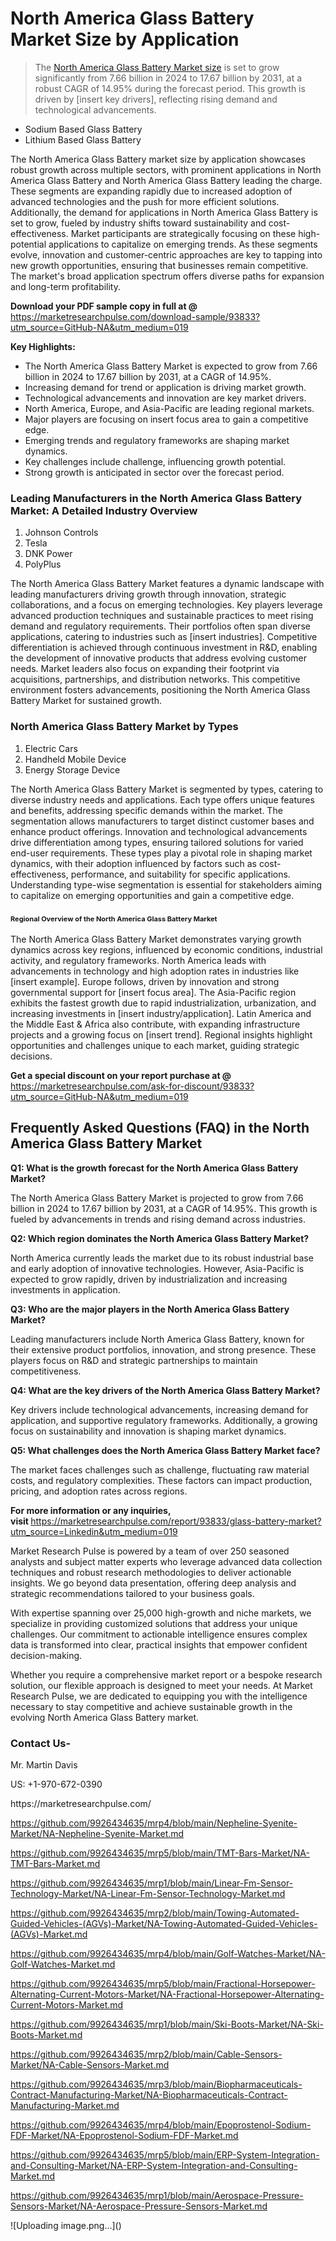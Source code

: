 <h1>North America Glass Battery Market&nbsp;Size by Application</h1><blockquote><p>The <a href="https://marketresearchpulse.com/download-sample/93833?utm_source=GitHub-NA&amp;utm_medium=019">North America Glass Battery Market size</a> is set to grow significantly from 7.66 billion in 2024 to 17.67 billion by 2031, at a robust CAGR of 14.95% during the forecast period. This growth is driven by [insert key drivers], reflecting rising demand and technological advancements.</p></blockquote><ul><li>Sodium Based Glass Battery<li> Lithium Based Glass Battery</li></ul><p>The North America Glass Battery market size by application showcases robust growth across multiple sectors, with prominent applications in North America Glass Battery and North America Glass Battery leading the charge. These segments are expanding rapidly due to increased adoption of advanced technologies and the push for more efficient solutions. Additionally, the demand for applications in North America Glass Battery is set to grow, fueled by industry shifts toward sustainability and cost-effectiveness. Market participants are strategically focusing on these high-potential applications to capitalize on emerging trends. As these segments evolve, innovation and customer-centric approaches are key to tapping into new growth opportunities, ensuring that businesses remain competitive. The market's broad application spectrum offers diverse paths for expansion and long-term profitability.</p><p><strong>Download your PDF sample copy in full at @ </strong><a href="https://marketresearchpulse.com/download-sample/93833?utm_source=GitHub-NA&amp;utm_medium=019">https://marketresearchpulse.com/download-sample/93833?utm_source=GitHub-NA&amp;utm_medium=019</a></p><p><strong>Key Highlights: </strong></p><ul><li>The North America Glass Battery Market is expected to grow from 7.66 billion in 2024 to 17.67 billion by 2031, at a CAGR of 14.95%.</li><li>Increasing demand for trend or application is driving market growth.</li><li>Technological advancements and innovation are key market drivers.</li><li>North America, Europe, and Asia-Pacific are leading regional markets.</li><li>Major players are focusing on insert focus area to gain a competitive edge.</li><li>Emerging trends and regulatory frameworks are shaping market dynamics.</li><li>Key challenges include challenge, influencing growth potential.</li><li>Strong growth is anticipated in sector over the forecast period.</li></ul><h3>Leading Manufacturers in the North America Glass Battery Market: A Detailed Industry Overview</h3><ol><li>Johnson Controls</li><li>Tesla</li><li>DNK Power</li><li>PolyPlus</li></ol><div class="flex max-w-full flex-col flex-grow"><div class="min-h-8 text-message flex w-full flex-col items-end gap-2 whitespace-normal break-words [.text-message+&amp;]:mt-5" dir="auto" data-message-author-role="assistant" data-message-id="fd8432e4-4910-450d-b182-61b7bfb0a01f" data-message-model-slug="gpt-4o"><div class="flex w-full flex-col gap-1 empty:hidden first:pt-[3px]"><div class="markdown prose w-full break-words dark:prose-invert light"><p>The North America Glass Battery Market features a dynamic landscape with leading manufacturers driving growth through innovation, strategic collaborations, and a focus on emerging technologies. Key players leverage advanced production techniques and sustainable practices to meet rising demand and regulatory requirements. Their portfolios often span diverse applications, catering to industries such as [insert industries]. Competitive differentiation is achieved through continuous investment in R&amp;D, enabling the development of innovative products that address evolving customer needs. Market leaders also focus on expanding their footprint via acquisitions, partnerships, and distribution networks. This competitive environment fosters advancements, positioning the North America Glass Battery Market for sustained growth.</p></div></div></div></div><h3>North America Glass Battery Market by Types</h3><ol><li>Electric Cars<li> Handheld Mobile Device<li> Energy Storage Device</li></ol><div class="flex max-w-full flex-col flex-grow"><div class="min-h-8 text-message flex w-full flex-col items-end gap-2 whitespace-normal break-words [.text-message+&amp;]:mt-5" dir="auto" data-message-author-role="assistant" data-message-id="084470be-0bb7-4664-bddf-5156b4f41249" data-message-model-slug="gpt-4o-mini"><div class="flex w-full flex-col gap-1 empty:hidden first:pt-[3px]"><div class="markdown prose w-full break-words dark:prose-invert light"><p>The North America Glass Battery Market is segmented by types, catering to diverse industry needs and applications. Each type offers unique features and benefits, addressing specific demands within the market. The segmentation allows manufacturers to target distinct customer bases and enhance product offerings. Innovation and technological advancements drive differentiation among types, ensuring tailored solutions for varied end-user requirements. These types play a pivotal role in shaping market dynamics, with their adoption influenced by factors such as cost-effectiveness, performance, and suitability for specific applications. Understanding type-wise segmentation is essential for stakeholders aiming to capitalize on emerging opportunities and gain a competitive edge.</p></div></div></div></div><h3><span style="font-size: 11px;">Regional Overview of the North America Glass Battery Market</span></h3><div class="flex max-w-full flex-col flex-grow"><div class="min-h-8 text-message flex w-full flex-col items-end gap-2 whitespace-normal break-words [.text-message+&amp;]:mt-5" dir="auto" data-message-author-role="assistant" data-message-id="e9038762-ce64-4e30-91c9-9bd413514231" data-message-model-slug="gpt-4o-mini"><div class="flex w-full flex-col gap-1 empty:hidden first:pt-[3px]"><div class="markdown prose w-full break-words dark:prose-invert light"><p>The North America Glass Battery Market demonstrates varying growth dynamics across key regions, influenced by economic conditions, industrial activity, and regulatory frameworks. North America leads with advancements in technology and high adoption rates in industries like [insert example]. Europe follows, driven by innovation and strong governmental support for [insert focus area]. The Asia-Pacific region exhibits the fastest growth due to rapid industrialization, urbanization, and increasing investments in [insert industry/application]. Latin America and the Middle East &amp; Africa also contribute, with expanding infrastructure projects and a growing focus on [insert trend]. Regional insights highlight opportunities and challenges unique to each market, guiding strategic decisions.</p></div></div></div></div><p><strong>Get a special discount on your report purchase at @ </strong><a href="https://marketresearchpulse.com/ask-for-discount/93833?utm_source=GitHub-NA&amp;utm_medium=019">https://marketresearchpulse.com/ask-for-discount/93833?utm_source=GitHub-NA&amp;utm_medium=019</a></p><h2>Frequently Asked Questions (FAQ) in the North America Glass Battery Market</h2><p><strong>Q1: What is the growth forecast for the North America Glass Battery Market?</strong></p><p>The North America Glass Battery Market is projected to grow from 7.66 billion in 2024 to 17.67 billion by 2031, at a CAGR of 14.95%. This growth is fueled by advancements in trends and rising demand across industries.</p><p><strong>Q2: Which region dominates the North America Glass Battery Market?</strong></p><p>North America currently leads the market due to its robust industrial base and early adoption of innovative technologies. However, Asia-Pacific is expected to grow rapidly, driven by industrialization and increasing investments in application.</p><p><strong>Q3: Who are the major players in the North America Glass Battery Market?</strong></p><p>Leading manufacturers include North America Glass Battery, known for their extensive product portfolios, innovation, and strong presence. These players focus on R&amp;D and strategic partnerships to maintain competitiveness.</p><p><strong>Q4: What are the key drivers of the North America Glass Battery Market?</strong></p><p>Key drivers include technological advancements, increasing demand for application, and supportive regulatory frameworks. Additionally, a growing focus on sustainability and innovation is shaping market dynamics.</p><p><strong>Q5: What challenges does the North America Glass Battery Market face?</strong></p><p>The market faces challenges such as challenge, fluctuating raw material costs, and regulatory complexities. These factors can impact production, pricing, and adoption rates across regions.</p><p><strong>For more information or any inquiries, visit&nbsp;</strong><a href="https://marketresearchpulse.com/report/93833/glass-battery-market?utm_source=Linkedin&utm_medium=019">https://marketresearchpulse.com/report/93833/glass-battery-market?utm_source=Linkedin&utm_medium=019</a></p><p>Market Research Pulse is powered by a team of over 250 seasoned analysts and subject matter experts who leverage advanced data collection techniques and robust research methodologies to deliver actionable insights. We go beyond data presentation, offering deep analysis and strategic recommendations tailored to your business goals.</p><p>With expertise spanning over 25,000 high-growth and niche markets, we specialize in providing customized solutions that address your unique challenges. Our commitment to actionable intelligence ensures complex data is transformed into clear, practical insights that empower confident decision-making.</p><p>Whether you require a comprehensive market report or a bespoke research solution, our flexible approach is designed to meet your needs. At Market Research Pulse, we are dedicated to equipping you with the intelligence necessary to stay competitive and achieve sustainable growth in the evolving North America Glass Battery market.</p><h3><strong>Contact Us-</strong></h3><p>Mr. Martin Davis</p><p>US: +1-970-672-0390</p><p>https://marketresearchpulse.com/</p><p><a href="https://github.com/9926434635/mrp4/blob/main/Nepheline-Syenite-Market/NA-Nepheline-Syenite-Market.md">https://github.com/9926434635/mrp4/blob/main/Nepheline-Syenite-Market/NA-Nepheline-Syenite-Market.md</a></p><p><a href="https://github.com/9926434635/mrp5/blob/main/TMT-Bars-Market/NA-TMT-Bars-Market.md">https://github.com/9926434635/mrp5/blob/main/TMT-Bars-Market/NA-TMT-Bars-Market.md</a></p><p><a href="https://github.com/9926434635/mrp1/blob/main/Linear-Fm-Sensor-Technology-Market/NA-Linear-Fm-Sensor-Technology-Market.md">https://github.com/9926434635/mrp1/blob/main/Linear-Fm-Sensor-Technology-Market/NA-Linear-Fm-Sensor-Technology-Market.md</a></p><p><a href="https://github.com/9926434635/mrp2/blob/main/Towing-Automated-Guided-Vehicles-(AGVs)-Market/NA-Towing-Automated-Guided-Vehicles-(AGVs)-Market.md">https://github.com/9926434635/mrp2/blob/main/Towing-Automated-Guided-Vehicles-(AGVs)-Market/NA-Towing-Automated-Guided-Vehicles-(AGVs)-Market.md</a></p><p><a href="https://github.com/9926434635/mrp4/blob/main/Golf-Watches-Market/NA-Golf-Watches-Market.md">https://github.com/9926434635/mrp4/blob/main/Golf-Watches-Market/NA-Golf-Watches-Market.md</a></p><p><a href="https://github.com/9926434635/mrp5/blob/main/Fractional-Horsepower-Alternating-Current-Motors-Market/NA-Fractional-Horsepower-Alternating-Current-Motors-Market.md">https://github.com/9926434635/mrp5/blob/main/Fractional-Horsepower-Alternating-Current-Motors-Market/NA-Fractional-Horsepower-Alternating-Current-Motors-Market.md</a></p><p><a href="https://github.com/9926434635/mrp1/blob/main/Ski-Boots-Market/NA-Ski-Boots-Market.md">https://github.com/9926434635/mrp1/blob/main/Ski-Boots-Market/NA-Ski-Boots-Market.md</a></p><p><a href="https://github.com/9926434635/mrp2/blob/main/Cable-Sensors-Market/NA-Cable-Sensors-Market.md">https://github.com/9926434635/mrp2/blob/main/Cable-Sensors-Market/NA-Cable-Sensors-Market.md</a></p><p><a href="https://github.com/9926434635/mrp3/blob/main/Biopharmaceuticals-Contract-Manufacturing-Market/NA-Biopharmaceuticals-Contract-Manufacturing-Market.md">https://github.com/9926434635/mrp3/blob/main/Biopharmaceuticals-Contract-Manufacturing-Market/NA-Biopharmaceuticals-Contract-Manufacturing-Market.md</a></p><p><a href="https://github.com/9926434635/mrp4/blob/main/Epoprostenol-Sodium-FDF-Market/NA-Epoprostenol-Sodium-FDF-Market.md">https://github.com/9926434635/mrp4/blob/main/Epoprostenol-Sodium-FDF-Market/NA-Epoprostenol-Sodium-FDF-Market.md</a></p><p><a href="https://github.com/9926434635/mrp5/blob/main/ERP-System-Integration-and-Consulting-Market/NA-ERP-System-Integration-and-Consulting-Market.md">https://github.com/9926434635/mrp5/blob/main/ERP-System-Integration-and-Consulting-Market/NA-ERP-System-Integration-and-Consulting-Market.md</a></p><p><a href="https://github.com/9926434635/mrp1/blob/main/Aerospace-Pressure-Sensors-Market/NA-Aerospace-Pressure-Sensors-Market.md">https://github.com/9926434635/mrp1/blob/main/Aerospace-Pressure-Sensors-Market/NA-Aerospace-Pressure-Sensors-Market.md</a></p>
![Uploading image.png…]()

